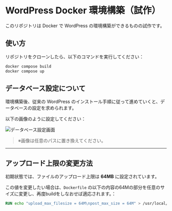 # WordPress Docker 環境構築（試作）

このリポジトリは Docker で WordPress の環境構築ができるものの試作です。

## 使い方

リポジトリをクローンしたら、以下のコマンドを実行してください：

```bash
docker compose build
docker compose up
```

## データベース設定について

環境構築後、従来の WordPress のインストール手順に従って進めていくと、データベースの設定を求められます。

以下の画像のように設定してください：

![データベース設定画面](https://private-user-images.githubusercontent.com/182734145/453827560-3dc9b948-7828-43cc-b42b-4da7b1396cbe.png?jwt=eyJhbGciOiJIUzI1NiIsInR5cCI6IkpXVCJ9.eyJpc3MiOiJnaXRodWIuY29tIiwiYXVkIjoicmF3LmdpdGh1YnVzZXJjb250ZW50LmNvbSIsImtleSI6ImtleTUiLCJleHAiOjE3NDk2MzE3MTksIm5iZiI6MTc0OTYzMTQxOSwicGF0aCI6Ii8xODI3MzQxNDUvNDUzODI3NTYwLTNkYzliOTQ4LTc4MjgtNDNjYy1iNDJiLTRkYTdiMTM5NmNiZS5wbmc_WC1BbXotQWxnb3JpdGhtPUFXUzQtSE1BQy1TSEEyNTYmWC1BbXotQ3JlZGVudGlhbD1BS0lBVkNPRFlMU0E1M1BRSzRaQSUyRjIwMjUwNjExJTJGdXMtZWFzdC0xJTJGczMlMkZhd3M0X3JlcXVlc3QmWC1BbXotRGF0ZT0yMDI1MDYxMVQwODQzMzlaJlgtQW16LUV4cGlyZXM9MzAwJlgtQW16LVNpZ25hdHVyZT00MjAxNTBlMzU2OGQwNzA1MjE3MjM0MzRkNzg4NDAzMjdiNjM1ZGY5MmUwNjcwNmYzNzBlMWNlNDY5NDg3NTEyJlgtQW16LVNpZ25lZEhlYWRlcnM9aG9zdCJ9.yxZIF0GdsKxQmucUbJnJ5oxPgvquL5-27CQfD4rpQGM)

> ※画像は任意のパスに置き換えてください。

---

## アップロード上限の変更方法

初期状態では、ファイルのアップロード上限は **64MB** に設定されています。

この値を変更したい場合は、`Dockerfile` の以下の内容の64Mの部分を任意のサイズに変更し、再度buildをしなおせば適応されます。：

```dockerfile
RUN echo "upload_max_filesize = 64M\npost_max_size = 64M" > /usr/local/etc/php/conf.d/conf.ini
```



